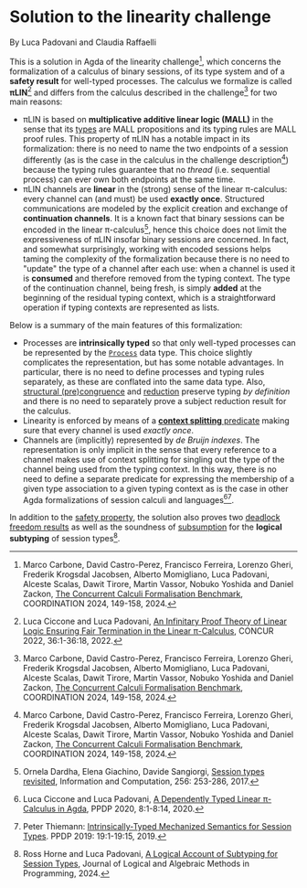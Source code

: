 # Solution to the linearity challenge

By Luca Padovani and Claudia Raffaelli

This is a solution in Agda of the linearity challenge[^5], which concerns the
formalization of a calculus of binary sessions, of its type system and of a
**safety result** for well-typed processes. The calculus we formalize is called
**πLIN**[^1] and differs from the calculus described in the challenge[^5] for
two main reasons:

* πLIN is based on **multiplicative additive linear logic (MALL)** in the sense
  that its [types](Type.lagda.md) are MALL propositions and its typing rules are
  MALL proof rules. This property of πLIN has a notable impact in its
  formalization: there is no need to name the two endpoints of a session
  differently (as is the case in the calculus in the challenge description[^5])
  because the typing rules guarantee that no *thread* (i.e. sequential process)
  can ever own both endpoints at the same time.
* πLIN channels are **linear** in the (strong) sense of the linear π-calculus:
  every channel can (and must) be used **exactly once**. Structured
  communications are modeled by the explicit creation and exchange of
  **continuation channels**. It is a known fact that binary sessions can be
  encoded in the linear π-calculus[^6], hence this choice does not limit the
  expressiveness of πLIN insofar binary sessions are concerned. In fact, and
  somewhat surprisingly, working with encoded sessions helps taming the
  complexity of the formalization because there is no need to "update" the type
  of a channel after each use: when a channel is used it is **consumed** and
  therefore removed from the typing context. The type of the continuation
  channel, being fresh, is simply **added** at the beginning of the residual
  typing context, which is a straightforward operation if typing contexts are
  represented as lists.

Below is a summary of the main features of this formalization:

* Processes are **intrinsically typed** so that only well-typed processes can be
  represented by the [`Process`](Process.lagda.md) data type. This choice
  slightly complicates the representation, but has some notable advantages. In
  particular, there is no need to define processes and typing rules separately,
  as these are conflated into the same data type. Also, [structural
  (pre)congruence](Congruence.lagda.md) and [reduction](Reduction.lagda.md)
  preserve typing *by definition* and there is no need to separately prove a
  subject reduction result for the calculus.
* Linearity is enforced by means of a [**context splitting**
  predicate](Context.lagda.md) making sure that every channel is used *exactly
  once*.
* Channels are (implicitly) represented by *de Bruijn indexes*. The
  representation is only implicit in the sense that every reference to a channel
  makes use of context splitting for singling out the type of the channel being
  used from the typing context. In this way, there is no need to define a
  separate predicate for expressing the membership of a given type association
  to a given typing context as is the case in other Agda formalizations of
  session calculi and languages[^3][^4].

In addition to the [safety property](Safety.lagda.md), the solution also proves
two [deadlock freedom results](DeadlockFreedom.lagda.md) as well as the
soundness of [subsumption](Subtyping.lagda.md) for the **logical subtyping** of
session types[^2].

[^1]: Luca Ciccone and Luca Padovani, [An Infinitary Proof Theory of Linear
    Logic Ensuring Fair Termination in the Linear
    π-Calculus](http://dx.doi.org/10.4230/LIPIcs.CONCUR.2022.36), CONCUR 2022,
    36:1-36:18, 2022.

[^2]: Ross Horne and Luca Padovani, [A Logical Account of Subtyping for Session
    Types](http://dx.doi.org/10.1016/j.jlamp.2024.100986), Journal of Logical
    and Algebraic Methods in Programming, 2024.

[^3]: Luca Ciccone and Luca Padovani, [A Dependently Typed Linear π-Calculus in
    Agda](http://dx.doi.org/10.1145/3414080.3414109), PPDP 2020, 8:1-8:14, 2020.

[^4]: Peter Thiemann: [Intrinsically-Typed Mechanized Semantics for Session
    Types](https://doi.org/10.1145/3354166.3354184). PPDP 2019: 19:1-19:15,
    2019.

[^5]: Marco Carbone, David Castro-Perez, Francisco Ferreira, Lorenzo Gheri,
    Frederik Krogsdal Jacobsen, Alberto Momigliano, Luca Padovani, Alceste
    Scalas, Dawit Tirore, Martin Vassor, Nobuko Yoshida and Daniel Zackon, [The
    Concurrent Calculi Formalisation
    Benchmark](http://dx.doi.org/10.1007/978-3-031-62697-5_9), COORDINATION
    2024, 149-158, 2024.

[^6]: Ornela Dardha, Elena Giachino, Davide Sangiorgi, [Session types
    revisited](https://doi.org/10.1016/j.ic.2017.06.002), Information and
    Computation, 256: 253-286, 2017.
